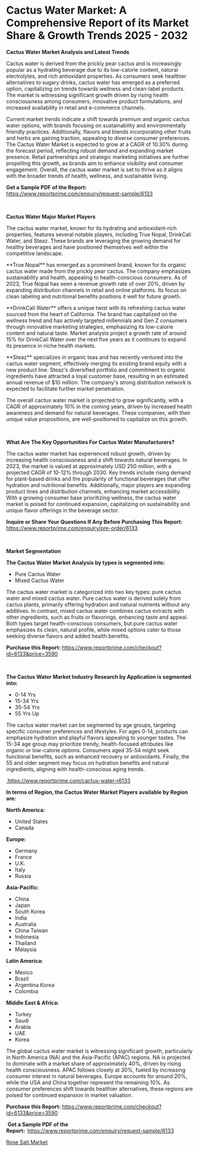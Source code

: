 <p><h1>Cactus Water Market: A Comprehensive Report of its Market Share & Growth Trends 2025 - 2032</h1></p><p><strong>Cactus Water Market Analysis and Latest Trends</strong></p>
<p><p>Cactus water is derived from the prickly pear cactus and is increasingly popular as a hydrating beverage due to its low-calorie content, natural electrolytes, and rich antioxidant properties. As consumers seek healthier alternatives to sugary drinks, cactus water has emerged as a preferred option, capitalizing on trends towards wellness and clean-label products. The market is witnessing significant growth driven by rising health consciousness among consumers, innovative product formulations, and increased availability in retail and e-commerce channels.</p><p>Current market trends indicate a shift towards premium and organic cactus water options, with brands focusing on sustainability and environmentally friendly practices. Additionally, flavors and blends incorporating other fruits and herbs are gaining traction, appealing to diverse consumer preferences. The Cactus Water Market is expected to grow at a CAGR of 10.30% during the forecast period, reflecting robust demand and expanding market presence. Retail partnerships and strategic marketing initiatives are further propelling this growth, as brands aim to enhance visibility and consumer engagement. Overall, the cactus water market is set to thrive as it aligns with the broader trends of health, wellness, and sustainable living.</p></p>
<p><strong>Get a Sample PDF of the Report:&nbsp;</strong> <a href="https://www.reportprime.com/enquiry/request-sample/6133?utm_campaign=2443&utm_medium=2&utm_source=Github&utm_content=ia&utm_term=19032025&utm_id=cactus-water">https://www.reportprime.com/enquiry/request-sample/6133</a></p>
<p>&nbsp;</p>
<p><strong>Cactus Water Major Market Players</strong></p>
<p><p>The cactus water market, known for its hydrating and antioxidant-rich properties, features several notable players, including True Nopal, DrinkCali Water, and Steaz. These brands are leveraging the growing demand for healthy beverages and have positioned themselves well within the competitive landscape.</p><p>**True Nopal** has emerged as a prominent brand, known for its organic cactus water made from the prickly pear cactus. The company emphasizes sustainability and health, appealing to health-conscious consumers. As of 2023, True Nopal has seen a revenue growth rate of over 20%, driven by expanding distribution channels in retail and online platforms. Its focus on clean labeling and nutritional benefits positions it well for future growth.</p><p>**DrinkCali Water** offers a unique twist with its refreshing cactus water sourced from the heart of California. The brand has capitalized on the wellness trend and has actively targeted millennials and Gen Z consumers through innovative marketing strategies, emphasizing its low-calorie content and natural taste. Market analysts project a growth rate of around 15% for DrinkCali Water over the next five years as it continues to expand its presence in niche health markets.</p><p>**Steaz** specializes in organic teas and has recently ventured into the cactus water segment, effectively merging its existing brand equity with a new product line. Steaz's diversified portfolio and commitment to organic ingredients have attracted a loyal customer base, resulting in an estimated annual revenue of $10 million. The company's strong distribution network is expected to facilitate further market penetration.</p><p>The overall cactus water market is projected to grow significantly, with a CAGR of approximately 10% in the coming years, driven by increased health awareness and demand for natural beverages. These companies, with their unique value propositions, are well-positioned to capitalize on this growth.</p></p>
<p>&nbsp;</p>
<p><strong>What Are The Key Opportunities For Cactus Water Manufacturers?</strong></p>
<p><p>The cactus water market has experienced robust growth, driven by increasing health consciousness and a shift towards natural beverages. In 2023, the market is valued at approximately USD 250 million, with a projected CAGR of 10-12% through 2030. Key trends include rising demand for plant-based drinks and the popularity of functional beverages that offer hydration and nutritional benefits. Additionally, major players are expanding product lines and distribution channels, enhancing market accessibility. With a growing consumer base prioritizing wellness, the cactus water market is poised for continued expansion, capitalizing on sustainability and unique flavor offerings in the beverage sector.</p></p>
<p><strong>Inquire or Share Your Questions If Any Before Purchasing This Report:</strong> <a href="https://www.reportprime.com/enquiry/pre-order/6133?utm_campaign=2443&utm_medium=2&utm_source=Github&utm_content=ia&utm_term=19032025&utm_id=cactus-water">https://www.reportprime.com/enquiry/pre-order/6133</a></p>
<p>&nbsp;</p>
<p><strong>Market Segmentation</strong></p>
<p><strong>The Cactus Water Market Analysis by types is segmented into:</strong></p>
<p><ul><li>Pure Cactus Water</li><li>Mixed Cactus Water</li></ul></p>
<p><p>The cactus water market is categorized into two key types: pure cactus water and mixed cactus water. Pure cactus water is derived solely from cactus plants, primarily offering hydration and natural nutrients without any additives. In contrast, mixed cactus water combines cactus extracts with other ingredients, such as fruits or flavorings, enhancing taste and appeal. Both types target health-conscious consumers, but pure cactus water emphasizes its clean, natural profile, while mixed options cater to those seeking diverse flavors and added health benefits.</p></p>
<p><strong>Purchase this Report:&nbsp;</strong><a href="https://www.reportprime.com/checkout?id=6133&price=3590&utm_campaign=2443&utm_medium=2&utm_source=Github&utm_content=ia&utm_term=19032025&utm_id=cactus-water">https://www.reportprime.com/checkout?id=6133&price=3590</a></p>
<p>&nbsp;</p>
<p><strong>The Cactus Water Market Industry Research by Application is segmented into:</strong></p>
<p><ul><li>0-14 Yrs</li><li>15-34 Yrs</li><li>35-54 Yrs</li><li>55 Yrs Up</li></ul></p>
<p><p>The cactus water market can be segmented by age groups, targeting specific consumer preferences and lifestyles. For ages 0-14, products can emphasize hydration and playful flavors appealing to younger tastes. The 15-34 age group may prioritize trendy, health-focused attributes like organic or low-calorie options. Consumers aged 35-54 might seek functional benefits, such as enhanced recovery or antioxidants. Finally, the 55 and older segment may focus on hydration benefits and natural ingredients, aligning with health-conscious aging trends.</p></p>
<p><a href="https://www.reportprime.com/cactus-water-r6133?utm_campaign=2443&utm_medium=2&utm_source=Github&utm_content=ia&utm_term=19032025&utm_id=cactus-water">&nbsp;https://www.reportprime.com/cactus-water-r6133</a></p>
<p><strong>In terms of Region, the Cactus Water Market Players available by Region are:</strong></p>
<p>
    <p> <strong> North America: </strong>
        <ul>
            <li>United States</li>
            <li>Canada</li>
        </ul>
        </p> 
    <p> <strong> Europe: </strong>
        <ul>
            <li>Germany</li>
            <li>France</li>
            <li>U.K.</li>
            <li>Italy</li>
            <li>Russia</li>
        </ul>
        </p> 
    <p> <strong> Asia-Pacific: </strong>
        <ul>
            <li>China</li>
            <li>Japan</li>
            <li>South Korea</li>
            <li>India</li>
            <li>Australia</li>
            <li>China Taiwan</li>
            <li>Indonesia</li>
            <li>Thailand</li>
            <li>Malaysia</li>
        </ul>
        </p> 
    <p> <strong> Latin America: </strong>
        <ul>
            <li>Mexico</li>
            <li>Brazil</li>
            <li>Argentina Korea</li>
            <li>Colombia</li>
        </ul>
        </p> 
    <p> <strong> Middle East & Africa: </strong>
        <ul>
            <li>Turkey</li>
            <li>Saudi</li>
            <li>Arabia</li>
            <li>UAE</li>
            <li>Korea</li>
        </ul>
    </p>
    </p>
<p><p>The global cactus water market is witnessing significant growth, particularly in North America (NA) and the Asia-Pacific (APAC) regions. NA is projected to dominate with a market share of approximately 40%, driven by rising health consciousness. APAC follows closely at 30%, fueled by increasing consumer interest in natural beverages. Europe accounts for around 20%, while the USA and China together represent the remaining 10%. As consumer preferences shift towards healthier alternatives, these regions are poised for continued expansion in market valuation.</p></p>
<p><strong>Purchase this Report: </strong><a href="https://www.reportprime.com/checkout?id=6133&price=3590&utm_campaign=2443&utm_medium=2&utm_source=Github&utm_content=ia&utm_term=19032025&utm_id=cactus-water">https://www.reportprime.com/checkout?id=6133&price=3590</a></p>
<p>&nbsp;<strong>Get a Sample PDF of the Report:&nbsp;&nbsp;</strong><a href="https://www.reportprime.com/enquiry/request-sample/6133?utm_campaign=2443&utm_medium=2&utm_source=Github&utm_content=ia&utm_term=19032025&utm_id=cactus-water">https://www.reportprime.com/enquiry/request-sample/6133</a></p>
<p><strong></strong></p>
<p><p><a href="https://github.com/wileonie19657/Market-Research-Report-List-1/blob/main/rose-salt-market.md?utm_campaign=2443&utm_medium=2&utm_source=Github&utm_content=ia&utm_term=19032025&utm_id=cactus-water">Rose Salt Market</a></p></p>